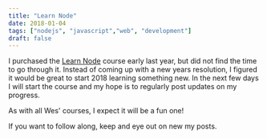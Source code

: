 ```yaml
---
title: "Learn Node"
date: 2018-01-04
tags: ["nodejs", "javascript","web", "development"]
draft: false
---
```


I purchased the [Learn Node][node] course early last year, but did not find the time to go through it.
Instead of coming up with a new years resolution, I figured it would be great to start 2018 learning something new.
In the next few days I will start the course and my hope is to regularly post updates on my progress.

As with all Wes' courses, I expect it will be a fun one!

If you want to follow along, keep and eye out on new my posts.

[node]: https://learnnode.com/